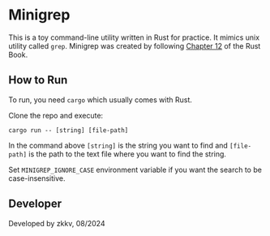 # Minigrep

This is a toy command-line utility written in Rust for practice. It mimics unix utility called `grep`. Minigrep was created by following [Chapter 12](https://doc.rust-lang.org/book/ch12-00-an-io-project.html) of the Rust Book.

## How to Run
To run, you need `cargo` which usually comes with Rust.

Clone the repo and execute:
```shell
cargo run -- [string] [file-path]
```

In the command above `[string]` is the string you want to find and `[file-path]` is the path to the text file where you want to find the string.

Set `MINIGREP_IGNORE_CASE` environment variable if you want the search to be case-insensitive.

## Developer
Developed by zkkv, 08/2024
